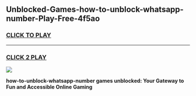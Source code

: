 
## Unblocked-Games-how-to-unblock-whatsapp-number-Play-Free-4f5ao
<h3>
<a href="https://premium76.site?title=how-to-unblock-whatsapp-number&ref=21A">CLICK TO PLAY</a></h3>
<hr>

<h3>
<a href="https://premium76.site?title=how-to-unblock-whatsapp-number&ref=21A">CLICK 2 PLAY</a>
  
</h3>

<a href="https://premium76.site?title=how-to-unblock-whatsapp-number&ref=21A"><img src="https://clearcache.store/games.png"></a>


**how-to-unblock-whatsapp-number games unblocked: Your Gateway to Fun and Accessible Online Gaming**
